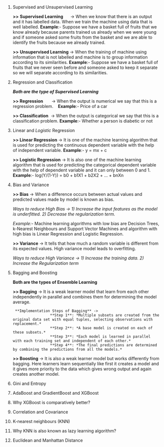 1) Supervised and Unsupervised Learning

    **>>** **Supervised Learning** &nbsp;&nbsp;&nbsp;&nbsp; -> When we know that there is an output and it has labelled data. When we train the machine using data that is well   labelled.
                                  **Example**:- Suppose we have a basket full of fruits that we know already because parents trained us already when we were young 
                                            and if someone asked some fruits from the basket and we are able to identify the fruits because we already trained.

    **>>** **Unsupervised Learning** -> When the training of machine using information that is not labelled and machine is to group information according to its
                                  similarities.
                                  **Example**:- Suppose we have a basket full of fruits that we never seen before and someone asked to keep it separate so we will   separate according to its similarities.


2) Regression and Classification

    ***Both are the type of Supervised Learning***

    **>> Regression**   &nbsp; &nbsp;&nbsp;&nbsp; -> When the output is numerical we say that this is a regression problem. &nbsp;&nbsp; **Example**:- Price of a car

    **>> Classification** &nbsp;-> When the output is categorical we say that this is a classification problem. **Example**:- Whether a person is diabetic or not


3) Linear and *Logistic* Regression

    **>> Linear Regression** -> It is one of the machine learning algorithm that is used for predicting the continuous dependent variable with the help of independent variable.    **Example**:- y = mx + c

    **>> Logistic Regression** -> It is also one of the machine learning algorithm that is used for predicting the categorical dependent variable with the help of dependent variable and it can only between 0 and 1. **Example**:- log(Y/(1-Y)) = b0 + b1X1 + b2X2 + ... + bnXn

4) Bias and Variance

    **>> Bias** -> When a difference occurs between actual values and predicted values made by model is known as bias.

    *Ways to reduce High Bias -> 1) Increase the input features as the model is underfitted.
                                                2) Decrease the regularization term.*

    *Example:-*  Machine learning algorithms with low bias are Decision Trees, k-Nearest Neighbours and Support Vector Machines and algorithm   with high bias is Linear Regression and Logistic Regression.

    **>> Variance** -> It tells that how much a random variable is different from its expected values. High variance model leads to overfitting.

    *Ways to reduce High Variance -> 1) Increase the training data. 
    2) Increase the Regularization term*


5) Bagging and Boosting

    **Both are the types of Ensemble Learning**

    **>> Bagging** -> It is a weak learner model that learn from each other independently in parallel and combines them for determining the model average.
                        

        **Implementation Steps of Bagging** -> 
                        **Step 1**: *Multiple subsets are created from the original data set with equal tuples, selecting observations with replacement.*
                        **Step 2**: *A base model is created on each of these subsets.*
                        **Step 3**: *Each model is learned in parallel with each training set and independent of each other.*
                        **Step 4**: *The final predictions are determined by combining the predictions from all the models.*
                        
    **>> Boosting** -> It is also a weak learner model but works differently from bagging. Here learners learn sequentially like first it creates a model and it gives more priority to the data which gives wrong output and again creates another model.

6) Gini and Entropy

    

7) AdaBoost and GradientBoost and XGBoost
8) Why XGBoost is comparatively better?
9) Correlation and Covariance
10) K-nearest neighbours (KNN)
11) Why KNN is also known as lazy learning algorithm?
12) Euclidean and Manhattan Distance

